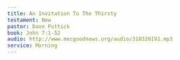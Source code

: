 ```yaml
---
title: An Invitation To The Thirsty
testament: New
pastor: Dave Puttick
book: John 7:1-52
audio: http://www.mecgoodnews.org/audio/310320191.mp3
service: Morning
---
```

